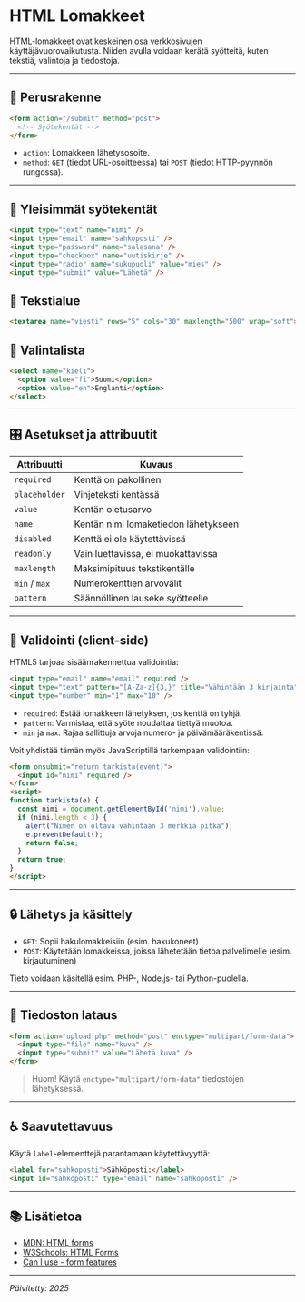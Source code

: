 # HTML Lomakkeet

HTML-lomakkeet ovat keskeinen osa verkkosivujen käyttäjävuorovaikutusta. Niiden avulla voidaan kerätä syötteitä, kuten tekstiä, valintoja ja tiedostoja.

---

## 🧩 Perusrakenne

```html
<form action="/submit" method="post">
  <!-- Syötekentät -->
</form>
```

- `action`: Lomakkeen lähetysosoite.
- `method`: `GET` (tiedot URL-osoitteessa) tai `POST` (tiedot HTTP-pyynnön rungossa).

---

## 🔡 Yleisimmät syötekentät

```html
<input type="text" name="nimi" />
<input type="email" name="sahkoposti" />
<input type="password" name="salasana" />
<input type="checkbox" name="uutiskirje" />
<input type="radio" name="sukupuoli" value="mies" />
<input type="submit" value="Lähetä" />
```

## 📝 Tekstialue

```html
<textarea name="viesti" rows="5" cols="30" maxlength="500" wrap="soft"></textarea>
```

## 🔽 Valintalista

```html
<select name="kieli">
  <option value="fi">Suomi</option>
  <option value="en">Englanti</option>
</select>
```

---

## 🎛️ Asetukset ja attribuutit

| Attribuutti     | Kuvaus                              |
|----------------|--------------------------------------|
| `required`     | Kenttä on pakollinen                 |
| `placeholder`  | Vihjeteksti kentässä                |
| `value`        | Kentän oletusarvo                   |
| `name`         | Kentän nimi lomaketiedon lähetykseen |
| `disabled`     | Kenttä ei ole käytettävissä          |
| `readonly`     | Vain luettavissa, ei muokattavissa   |
| `maxlength`    | Maksimipituus tekstikentälle         |
| `min` / `max`  | Numerokenttien arvovälit             |
| `pattern`      | Säännöllinen lauseke syötteelle      |

---

## 🧪 Validointi (client-side)

HTML5 tarjoaa sisäänrakennettua validointia:

```html
<input type="email" name="email" required />
<input type="text" pattern="[A-Za-z]{3,}" title="Vähintään 3 kirjainta" />
<input type="number" min="1" max="10" />
```

- `required`: Estää lomakkeen lähetyksen, jos kenttä on tyhjä.
- `pattern`: Varmistaa, että syöte noudattaa tiettyä muotoa.
- `min` ja `max`: Rajaa sallittuja arvoja numero- ja päivämääräkentissä.

Voit yhdistää tämän myös JavaScriptillä tarkempaan validointiin:

```html
<form onsubmit="return tarkista(event)">
  <input id="nimi" required />
</form>
<script>
function tarkista(e) {
  const nimi = document.getElementById('nimi').value;
  if (nimi.length < 3) {
    alert("Nimen on oltava vähintään 3 merkkiä pitkä");
    e.preventDefault();
    return false;
  }
  return true;
}
</script>
```

---

## 🔒 Lähetys ja käsittely

- `GET`: Sopii hakulomakkeisiin (esim. hakukoneet)
- `POST`: Käytetään lomakkeissa, joissa lähetetään tietoa palvelimelle (esim. kirjautuminen)

Tieto voidaan käsitellä esim. PHP-, Node.js- tai Python-puolella.

---

## 📂 Tiedoston lataus

```html
<form action="upload.php" method="post" enctype="multipart/form-data">
  <input type="file" name="kuva" />
  <input type="submit" value="Lähetä kuva" />
</form>
```

> Huom! Käytä `enctype="multipart/form-data"` tiedostojen lähetyksessä.

---

## ♿ Saavutettavuus

Käytä `label`-elementtejä parantamaan käytettävyyttä:

```html
<label for="sahkoposti">Sähköposti:</label>
<input id="sahkoposti" type="email" name="sahkoposti" />
```

---

## 📚 Lisätietoa

- [MDN: HTML forms](https://developer.mozilla.org/en-US/docs/Learn/Forms)
- [W3Schools: HTML Forms](https://www.w3schools.com/html/html_forms.asp)
- [Can I use - form features](https://caniuse.com/?search=form)

---

*Päivitetty: 2025*
